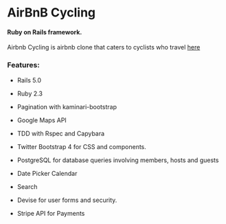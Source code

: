 # AirBnB Cycling

#### Ruby on Rails framework.

Airbnb Cycling is airbnb clone that caters to cyclists who travel [here](https://airbnb-cycling-pambw.herokuapp.com/) 

### Features:

* Rails 5.0

* Ruby 2.3

* Pagination with kaminari-bootstrap

* Google Maps API

* TDD with Rspec and Capybara

* Twitter Bootstrap 4 for CSS and components.

* PostgreSQL for database queries involving members, hosts and guests

* Date Picker Calendar

* Search

* Devise for user forms and security.

* Stripe API for Payments

